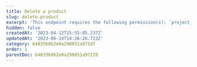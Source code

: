 ```yaml
---
title: Delete a product
slug: delete-product
excerpt: 'This endpoint requires the following permission(s): `project_configuration:products:read_write`.'
hidden: false
createdAt: '2023-04-12T15:55:05.237Z'
updatedAt: '2023-06-14T14:26:26.723Z'
category: 6483560b2e0a290051a971df
order: 1
parentDoc: 6483560b2e0a290051a97220
---
```

